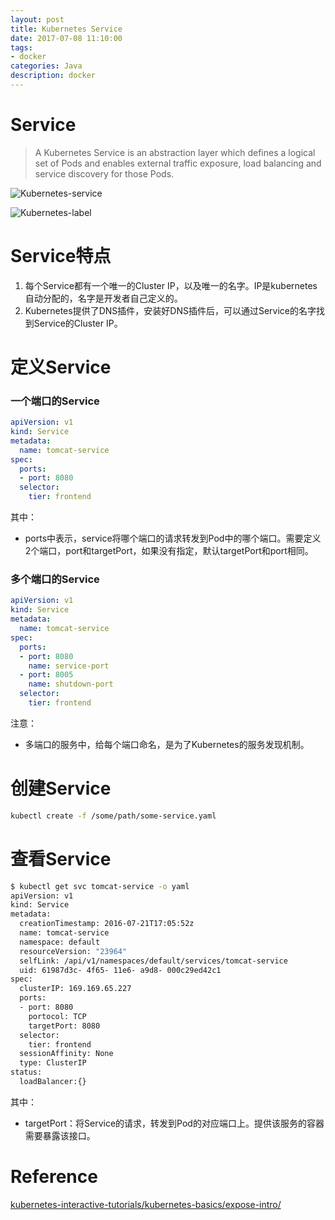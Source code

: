 ```yaml
---
layout: post
title: Kubernetes Service
date: 2017-07-08 11:10:00
tags:
- docker
categories: Java
description: docker
---
```


# Service

> A Kubernetes Service is an abstraction layer which defines a logical set of Pods and enables external traffic exposure, load balancing and service discovery for those Pods.

![Kubernetes-service](https://d33wubrfki0l68.cloudfront.net/cc38b0f3c0fd94e66495e3a4198f2096cdecd3d5/ace10/docs/tutorials/kubernetes-basics/public/images/module_04_services.svg)

![Kubernetes-label](https://d33wubrfki0l68.cloudfront.net/b964c59cdc1979dd4e1904c25f43745564ef6bee/f3351/docs/tutorials/kubernetes-basics/public/images/module_04_labels.svg)



# Service特点
1. 每个Service都有一个唯一的Cluster IP，以及唯一的名字。IP是kubernetes自动分配的，名字是开发者自己定义的。
2. Kubernetes提供了DNS插件，安装好DNS插件后，可以通过Service的名字找到Service的Cluster IP。

# 定义Service
### 一个端口的Service
```yaml
apiVersion: v1
kind: Service
metadata:
  name: tomcat-service
spec:
  ports:
  - port: 8080
  selector:
    tier: frontend
```
其中：
* ports中表示，service将哪个端口的请求转发到Pod中的哪个端口。需要定义2个端口，port和targetPort，如果没有指定，默认targetPort和port相同。

### 多个端口的Service
```yaml
apiVersion: v1
kind: Service
metadata:
  name: tomcat-service
spec:
  ports:
  - port: 8080
    name: service-port
  - port: 8005
    name: shutdown-port
  selector:
    tier: frontend
```
注意：
* 多端口的服务中，给每个端口命名，是为了Kubernetes的服务发现机制。


# 创建Service
```bash
kubectl create -f /some/path/some-service.yaml
```

# 查看Service
```bash
$ kubectl get svc tomcat-service -o yaml
apiVersion: v1
kind: Service
metadata:
  creationTimestamp: 2016-07-21T17:05:52z
  name: tomcat-service
  namespace: default
  resourceVersion: "23964"
  selfLink: /api/v1/namespaces/default/services/tomcat-service
  uid: 61987d3c- 4f65- 11e6- a9d8- 000c29ed42c1
spec:
  clusterIP: 169.169.65.227
  ports:
  - port: 8080
    portocol: TCP
    targetPort: 8080
  selector:
    tier: frontend
  sessionAffinity: None
  type: ClusterIP
status:
  loadBalancer:{}
```
其中：
* targetPort：将Service的请求，转发到Pod的对应端口上。提供该服务的容器需要暴露该接口。





# Reference
[kubernetes-interactive-tutorials/kubernetes-basics/expose-intro/](https://kubernetes.io/docs/tutorials/kubernetes-basics/explore-intro/)
